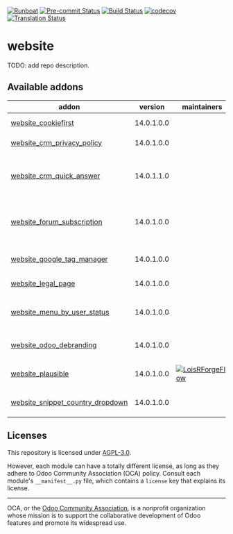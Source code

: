 
[![Runboat](https://img.shields.io/badge/runboat-Try%20me-875A7B.png)](https://runboat.odoo-community.org/builds?repo=OCA/website&target_branch=14.0)
[![Pre-commit Status](https://github.com/OCA/website/actions/workflows/pre-commit.yml/badge.svg?branch=14.0)](https://github.com/OCA/website/actions/workflows/pre-commit.yml?query=branch%3A14.0)
[![Build Status](https://github.com/OCA/website/actions/workflows/test.yml/badge.svg?branch=14.0)](https://github.com/OCA/website/actions/workflows/test.yml?query=branch%3A14.0)
[![codecov](https://codecov.io/gh/OCA/website/branch/14.0/graph/badge.svg)](https://codecov.io/gh/OCA/website)
[![Translation Status](https://translation.odoo-community.org/widgets/website-14-0/-/svg-badge.svg)](https://translation.odoo-community.org/engage/website-14-0/?utm_source=widget)

<!-- /!\ do not modify above this line -->

# website

TODO: add repo description.

<!-- /!\ do not modify below this line -->

<!-- prettier-ignore-start -->

[//]: # (addons)

Available addons
----------------
addon | version | maintainers | summary
--- | --- | --- | ---
[website_cookiefirst](website_cookiefirst/) | 14.0.1.0.0 |  | Cookiefirst integration
[website_crm_privacy_policy](website_crm_privacy_policy/) | 14.0.1.0.0 |  | Website CRM privacy policy
[website_crm_quick_answer](website_crm_quick_answer/) | 14.0.1.1.0 |  | Add an automatic answer for contacts asking for info
[website_forum_subscription](website_forum_subscription/) | 14.0.1.0.0 |  | Adds a button to allow subscription from the website
[website_google_tag_manager](website_google_tag_manager/) | 14.0.1.0.0 |  | Add support for Google Tag Manager
[website_legal_page](website_legal_page/) | 14.0.1.0.0 |  | Website Legal Page
[website_menu_by_user_status](website_menu_by_user_status/) | 14.0.1.0.0 |  | Allow to manage the display of website.menus
[website_odoo_debranding](website_odoo_debranding/) | 14.0.1.0.0 |  | Remove Odoo Branding from Website
[website_plausible](website_plausible/) | 14.0.1.0.0 | [![LoisRForgeFlow](https://github.com/LoisRForgeFlow.png?size=30px)](https://github.com/LoisRForgeFlow) | Track website users using plausible
[website_snippet_country_dropdown](website_snippet_country_dropdown/) | 14.0.1.0.0 |  | Allow to select country in a dropdown

[//]: # (end addons)

<!-- prettier-ignore-end -->

## Licenses

This repository is licensed under [AGPL-3.0](LICENSE).

However, each module can have a totally different license, as long as they adhere to Odoo Community Association (OCA)
policy. Consult each module's `__manifest__.py` file, which contains a `license` key
that explains its license.

----
OCA, or the [Odoo Community Association](http://odoo-community.org/), is a nonprofit
organization whose mission is to support the collaborative development of Odoo features
and promote its widespread use.

